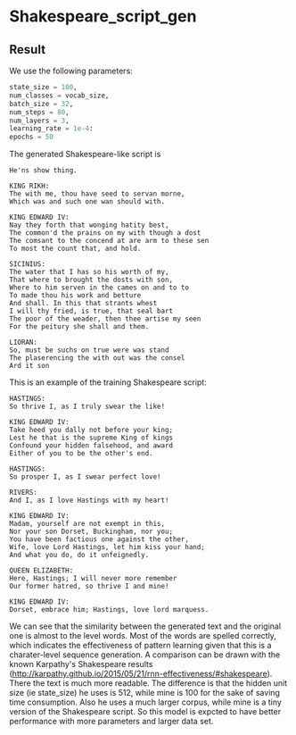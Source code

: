# Shakespeare_script_gen


## Result

We use the following parameters:

```python
state_size = 100,
num_classes = vocab_size,
batch_size = 32,
num_steps = 80,
num_layers = 3,
learning_rate = 1e-4:
epochs = 50
```

The generated Shakespeare-like script is 
```
He'ns show thing.

KING RIKH:
The with me, thou have seed to servan morne,
Which was and such one wan should with.

KING EDWARD IV:
Nay they forth that wonging hatity best,
The common'd the prains on my with though a dost
The comsant to the concend at are arm to these sen
To most the count that, and hold.

SICINIUS:
The water that I has so his worth of my,
That where to brought the dosts with son,
Where to him serven in the cames on and to to
To made thou his work and betture
And shall. In this that strants whest
I will thy fried, is true, that seal bart
The poor of the weader, then thee artise my seen
For the peitury she shall and them.

LIORAN:
So, must be suchs on true were was stand
The plaserencing the with out was the consel
Ard it son
```


This is an example of the training Shakespeare script:
```
HASTINGS:
So thrive I, as I truly swear the like!

KING EDWARD IV:
Take heed you dally not before your king;
Lest he that is the supreme King of kings
Confound your hidden falsehood, and award
Either of you to be the other's end.

HASTINGS:
So prosper I, as I swear perfect love!

RIVERS:
And I, as I love Hastings with my heart!

KING EDWARD IV:
Madam, yourself are not exempt in this,
Nor your son Dorset, Buckingham, nor you;
You have been factious one against the other,
Wife, love Lord Hastings, let him kiss your hand;
And what you do, do it unfeignedly.

QUEEN ELIZABETH:
Here, Hastings; I will never more remember
Our former hatred, so thrive I and mine!

KING EDWARD IV:
Dorset, embrace him; Hastings, love lord marquess.
```

We can see that the similarity between the generated text and the original one is almost to the level words. Most of the words are spelled correctly, which indicates the effectiveness of pattern learning given that this is a charater-level sequence generation.  A comparison can be drawn with the known Karpathy's Shakespeare results (http://karpathy.github.io/2015/05/21/rnn-effectiveness/#shakespeare). There the text is much more readable. The difference is that the hidden unit size (ie state_size) he uses is 512, while mine is 100 for the sake of saving time consumption. Also he uses a much larger corpus, while mine is a tiny version of the Shakespeare script. So this model is expcted to have better performance with more parameters and larger data set.
